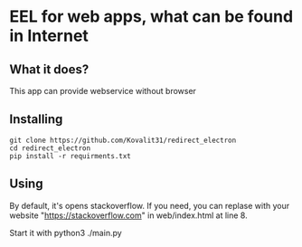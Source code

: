 # EEL for web apps, what can be found in Internet

## What it does?

This app can provide webservice without browser

## Installing

`git clone https://github.com/Kovalit31/redirect_electron` <br>
`cd redirect_electron` <br>
`pip install -r requirments.txt` <br>

## Using

By default, it's opens stackoverflow. If you need, you can replase with your website "https://stackoverflow.com" in web/index.html at line 8.

Start it with python3 ./main.py
